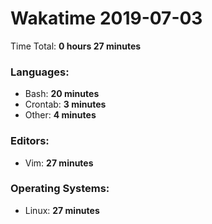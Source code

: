 # Wakatime 2019-07-03

Time Total: **0 hours 27 minutes**

### Languages:
- Bash: **20 minutes** 
- Crontab: **3 minutes** 
- Other: **4 minutes** 

### Editors:
- Vim: **27 minutes** 

### Operating Systems:
- Linux: **27 minutes** 


